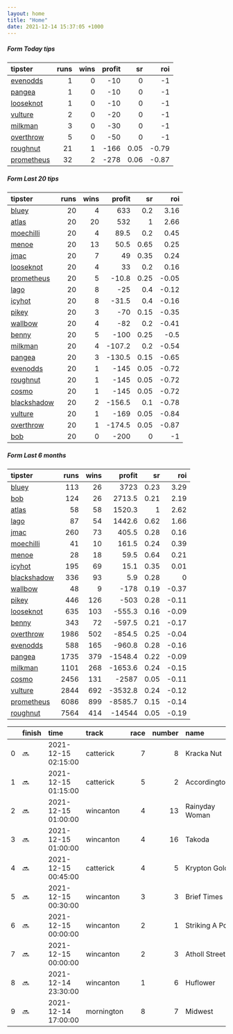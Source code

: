 ```yaml
---   
layout: home  
title: "Home"   
date: 2021-12-14 15:37:05 +1000  
---   
```



##### Form Today tips   

| tipster                                                       |   runs |   wins |   profit |   sr |   roi |
|:--------------------------------------------------------------|-------:|-------:|---------:|-----:|------:|
| [evenodds](https://mrwayneo.github.io/tips/evenodds.html)     |      1 |      0 |      -10 | 0    | -1    |
| [pangea](https://mrwayneo.github.io/tips/pangea.html)         |      1 |      0 |      -10 | 0    | -1    |
| [looseknot](https://mrwayneo.github.io/tips/looseknot.html)   |      1 |      0 |      -10 | 0    | -1    |
| [vulture](https://mrwayneo.github.io/tips/vulture.html)       |      2 |      0 |      -20 | 0    | -1    |
| [milkman](https://mrwayneo.github.io/tips/milkman.html)       |      3 |      0 |      -30 | 0    | -1    |
| [overthrow](https://mrwayneo.github.io/tips/overthrow.html)   |      5 |      0 |      -50 | 0    | -1    |
| [roughnut](https://mrwayneo.github.io/tips/roughnut.html)     |     21 |      1 |     -166 | 0.05 | -0.79 |
| [prometheus](https://mrwayneo.github.io/tips/prometheus.html) |     32 |      2 |     -278 | 0.06 | -0.87 |

##### Form Last 20 tips   

| tipster                                                         |   runs |   wins |   profit |   sr |   roi |
|:----------------------------------------------------------------|-------:|-------:|---------:|-----:|------:|
| [bluey](https://mrwayneo.github.io/tips/bluey.html)             |     20 |      4 |    633   | 0.2  |  3.16 |
| [atlas](https://mrwayneo.github.io/tips/atlas.html)             |     20 |     20 |    532   | 1    |  2.66 |
| [moechilli](https://mrwayneo.github.io/tips/moechilli.html)     |     20 |      4 |     89.5 | 0.2  |  0.45 |
| [menoe](https://mrwayneo.github.io/tips/menoe.html)             |     20 |     13 |     50.5 | 0.65 |  0.25 |
| [jmac](https://mrwayneo.github.io/tips/jmac.html)               |     20 |      7 |     49   | 0.35 |  0.24 |
| [looseknot](https://mrwayneo.github.io/tips/looseknot.html)     |     20 |      4 |     33   | 0.2  |  0.16 |
| [prometheus](https://mrwayneo.github.io/tips/prometheus.html)   |     20 |      5 |    -10.8 | 0.25 | -0.05 |
| [lago](https://mrwayneo.github.io/tips/lago.html)               |     20 |      8 |    -25   | 0.4  | -0.12 |
| [icyhot](https://mrwayneo.github.io/tips/icyhot.html)           |     20 |      8 |    -31.5 | 0.4  | -0.16 |
| [pikey](https://mrwayneo.github.io/tips/pikey.html)             |     20 |      3 |    -70   | 0.15 | -0.35 |
| [wallbow](https://mrwayneo.github.io/tips/wallbow.html)         |     20 |      4 |    -82   | 0.2  | -0.41 |
| [benny](https://mrwayneo.github.io/tips/benny.html)             |     20 |      5 |   -100   | 0.25 | -0.5  |
| [milkman](https://mrwayneo.github.io/tips/milkman.html)         |     20 |      4 |   -107.2 | 0.2  | -0.54 |
| [pangea](https://mrwayneo.github.io/tips/pangea.html)           |     20 |      3 |   -130.5 | 0.15 | -0.65 |
| [evenodds](https://mrwayneo.github.io/tips/evenodds.html)       |     20 |      1 |   -145   | 0.05 | -0.72 |
| [roughnut](https://mrwayneo.github.io/tips/roughnut.html)       |     20 |      1 |   -145   | 0.05 | -0.72 |
| [cosmo](https://mrwayneo.github.io/tips/cosmo.html)             |     20 |      1 |   -145   | 0.05 | -0.72 |
| [blackshadow](https://mrwayneo.github.io/tips/blackshadow.html) |     20 |      2 |   -156.5 | 0.1  | -0.78 |
| [vulture](https://mrwayneo.github.io/tips/vulture.html)         |     20 |      1 |   -169   | 0.05 | -0.84 |
| [overthrow](https://mrwayneo.github.io/tips/overthrow.html)     |     20 |      1 |   -174.5 | 0.05 | -0.87 |
| [bob](https://mrwayneo.github.io/tips/bob.html)                 |     20 |      0 |   -200   | 0    | -1    |

##### Form Last 6 months   

| tipster                                                         |   runs |   wins |   profit |   sr |   roi |
|:----------------------------------------------------------------|-------:|-------:|---------:|-----:|------:|
| [bluey](https://mrwayneo.github.io/tips/bluey.html)             |    113 |     26 |   3723   | 0.23 |  3.29 |
| [bob](https://mrwayneo.github.io/tips/bob.html)                 |    124 |     26 |   2713.5 | 0.21 |  2.19 |
| [atlas](https://mrwayneo.github.io/tips/atlas.html)             |     58 |     58 |   1520.3 | 1    |  2.62 |
| [lago](https://mrwayneo.github.io/tips/lago.html)               |     87 |     54 |   1442.6 | 0.62 |  1.66 |
| [jmac](https://mrwayneo.github.io/tips/jmac.html)               |    260 |     73 |    405.5 | 0.28 |  0.16 |
| [moechilli](https://mrwayneo.github.io/tips/moechilli.html)     |     41 |     10 |    161.5 | 0.24 |  0.39 |
| [menoe](https://mrwayneo.github.io/tips/menoe.html)             |     28 |     18 |     59.5 | 0.64 |  0.21 |
| [icyhot](https://mrwayneo.github.io/tips/icyhot.html)           |    195 |     69 |     15.1 | 0.35 |  0.01 |
| [blackshadow](https://mrwayneo.github.io/tips/blackshadow.html) |    336 |     93 |      5.9 | 0.28 |  0    |
| [wallbow](https://mrwayneo.github.io/tips/wallbow.html)         |     48 |      9 |   -178   | 0.19 | -0.37 |
| [pikey](https://mrwayneo.github.io/tips/pikey.html)             |    446 |    126 |   -503   | 0.28 | -0.11 |
| [looseknot](https://mrwayneo.github.io/tips/looseknot.html)     |    635 |    103 |   -555.3 | 0.16 | -0.09 |
| [benny](https://mrwayneo.github.io/tips/benny.html)             |    343 |     72 |   -597.5 | 0.21 | -0.17 |
| [overthrow](https://mrwayneo.github.io/tips/overthrow.html)     |   1986 |    502 |   -854.5 | 0.25 | -0.04 |
| [evenodds](https://mrwayneo.github.io/tips/evenodds.html)       |    588 |    165 |   -960.8 | 0.28 | -0.16 |
| [pangea](https://mrwayneo.github.io/tips/pangea.html)           |   1735 |    379 |  -1548.4 | 0.22 | -0.09 |
| [milkman](https://mrwayneo.github.io/tips/milkman.html)         |   1101 |    268 |  -1653.6 | 0.24 | -0.15 |
| [cosmo](https://mrwayneo.github.io/tips/cosmo.html)             |   2456 |    131 |  -2587   | 0.05 | -0.11 |
| [vulture](https://mrwayneo.github.io/tips/vulture.html)         |   2844 |    692 |  -3532.8 | 0.24 | -0.12 |
| [prometheus](https://mrwayneo.github.io/tips/prometheus.html)   |   6086 |    899 |  -8585.7 | 0.15 | -0.14 |
| [roughnut](https://mrwayneo.github.io/tips/roughnut.html)       |   7564 |    414 | -14544   | 0.05 | -0.19 |

|    | finish   | time                | track      |   race |   number | name            |   odds | tipster            |
|---:|:---------|:--------------------|:-----------|-------:|---------:|:----------------|-------:|:-------------------|
|  0 | :soon:   | 2021-12-15 02:15:00 | catterick  |      7 |        8 | Kracka Nut      |    7   | overthrow          |
|  1 | :soon:   | 2021-12-15 01:15:00 | catterick  |      5 |        2 | Accordingtogino |   15   | overthrow          |
|  2 | :soon:   | 2021-12-15 01:00:00 | wincanton  |      4 |       13 | Rainyday Woman  |    1.8 | overthrow          |
|  3 | :soon:   | 2021-12-15 01:00:00 | wincanton  |      4 |       16 | Takoda          |   17   | milkman            |
|  4 | :soon:   | 2021-12-15 00:45:00 | catterick  |      4 |        5 | Krypton Gold    |    3.9 | looseknot          |
|  5 | :soon:   | 2021-12-15 00:30:00 | wincanton  |      3 |        3 | Brief Times     |    2.7 | milkman            |
|  6 | :soon:   | 2021-12-15 00:00:00 | wincanton  |      2 |        1 | Striking A Pose |    3.4 | milkman            |
|  7 | :soon:   | 2021-12-15 00:00:00 | wincanton  |      2 |        3 | Atholl Street   |    6   | evenodds,overthrow |
|  8 | :soon:   | 2021-12-14 23:30:00 | wincanton  |      1 |        6 | Huflower        |    2.8 | overthrow          |
|  9 | :soon:   | 2021-12-14 17:00:00 | mornington |      8 |        7 | Midwest         |    2.3 | vulture,pangea     |